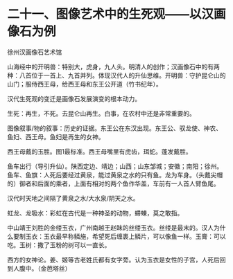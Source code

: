 # 二十一、图像艺术中的生死观——以汉画像石为例

徐州汉画像石艺术馆 

山海经中的开明兽：特别大，虎身，九人头。明清人的创作；汉画像石中的有两种：八首位于一首上、九首并列。体现汉代人的升仙思维。开明兽：守护昆仑山的山门；服侍西王母，给西王母和东王公开道（竹书纪年）。 

汉代生死观的变迁是画像石发展演变的根本动力。 

生死：再生，不死。去昆仑山再生。白事，在农村中还是非常重要的。 

图像叙事/物的叙事：历史的证据。东王公在东汉出现。东王公、驭龙使、神农、鱼妇、西王母。鱼妇是再生的女神。 

西王母戴的玉胜。图1最标准。西王母嘴里有虎齿，珥蛇。蓬发戴胜。 

鱼车出行（导引升仙）。陕西定边、靖边；山西；山东邹城；安徽；南阳；徐州。鱼车、鱼旗：人死后要经过黄泉，能过黄泉之水的只有鱼。龙为车身。（头戴尖帽的）御者和后面的乘者，上面有相对的两个鱼作华盖，车前有一人首人臂鱼尾。

汉代时天地之间隔了黄泉之水/大水泉/阴天之水。 

虹龙、龙吸水：彩虹在古代是一种神圣的动物，䗖蝀，莫之敢指。 

中山靖王刘胜的金缕玉衣，广州南越王赵眜的丝缕玉衣。丝缕是最末的。汉人为什么要制玉衣：玉衣最早称鳞施，希望死后缠裹上鳞片，可以像鱼一样。玉膏：可以吃。玉树：撒了玉粉的树可以一直长。 

西方的女神论。姜、姬等古老姓氏都有女字旁。认为玉衣是女性的子宫，人死后回到人腹中。（金芭塔丝） 